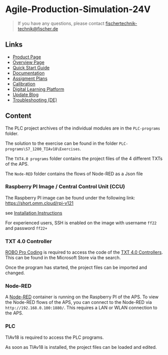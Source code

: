 # Agile-Production-Simulation-24V
>If you have any questions, please contact fischertechnik-technik@fischer.de

## Links
- [Product Page](https://www.fischertechnik.de/en/products/industry-and-universities/training-models/569289-agile-production-simulation-24v)
- [Overview Page](https://www.fischertechnik.de/en/industry-and-universities/technical-documents/simulate/agile-production-simulation#overview)
- [Quick Start Guide](https://www.fischertechnik.de/-/media/fischertechnik/rebrush/industrie-und-hochschulen/technische-dokumente/agile-production-simulation/en/quick-start-guide-agile-production-simulation_en.pdf)
- [Documentation](https://www.fischertechnik.de/-/media/fischertechnik/rebrush/industrie-und-hochschulen/technische-dokumente/agile-production-simulation/en/documentation_aps_en-0424.pdf)
- [Assigment Plans](https://www.fischertechnik.de/-/media/fischertechnik/rebrush/industrie-und-hochschulen/technische-dokumente/agile-production-simulation/en/assignmentplans_aps_en.pdf)
- [Calibration](https://www.fischertechnik.de/-/media/fischertechnik/rebrush/industrie-und-hochschulen/technische-dokumente/agile-production-simulation/en/calibration-en.zip)
- [Digital Learning Platform](https://www.fischertechnik-digital-learning-platform.de/)
- [Update Blog](https://www.fischertechnik.de/en/industry-and-universities/technical-documents/simulate/agile-production-simulation/update-blog)
- [Troubleshooting (DE)](https://www.fischertechnik.de/-/media/fischertechnik/rebrush/industrie-und-hochschulen/technische-dokumente/agile-production-simulation/de/fehlersuche_aps_de.pdf)

## Content

The PLC project archives of the individual modules are in the `PLC-programs` folder.

The solution to the exercise can be found in the folder `PLC-programs\S7_1200_TIAv18\Exercises`.

The `TXT4.0 programs` folder contains the project files of the 4 different TXTs of the APS.

The `Node-RED` folder contains the flows of Node-RED as a Json file

### Raspberry PI Image / Central Control Unit (CCU)

The Raspberry PI image can be found under the following link: https://short.omm.cloud/rpi-v121

see [Installation Instructions](RPI_Image.md)

For experienced users, SSH is enabled on the image with username `ff22` and password `ff22+`

### TXT 4.0 Controller

[ROBO Pro Coding](https://www.fischertechnik.de/de-de/industrie-und-hochschulen/apps) is required to access the code of the [TXT 4.0 Controllers](https://www.fischertechnik.de/txt40controller). This can be found in the Microsoft Store via the search.

Once the program has started, the project files can be imported and changed.

### Node-RED

A [Node-RED](https://nodered.org/) container is running on the Raspberry PI of the APS. To view the Node-RED flows of the APS, you can connect to the Node-RED via `http://192.168.0.100:1880/`. This requires a LAN or WLAN connection to the APS.

### PLC

TIAv18 is required to access the PLC programs.

As soon as TIAv18 is installed, the project files can be loaded and edited.
